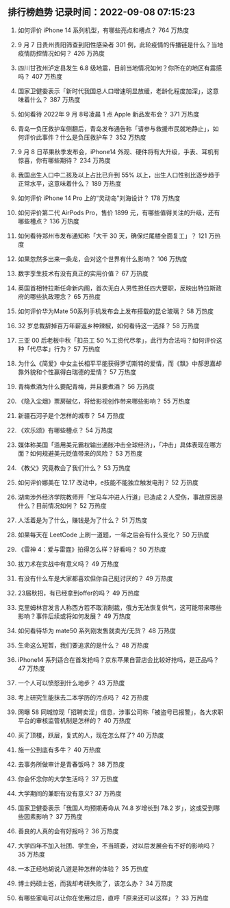 
## 排行榜趋势 记录时间：2022-09-08 07:15:23
  
  1. 如何评价 iPhone 14 系列机型，有哪些亮点和槽点？ 764 万热度
    
  2. 9 月 7 日贵州贵阳筛查到阳性感染者 301 例，此轮疫情的传播链是什么？当地疫情防控情况如何？ 426 万热度
    
  3. 四川甘孜州泸定县发生 6.8 级地震，目前当地情况如何？你所在的地区有震感吗？ 407 万热度
    
  4. 国家卫健委表示「新时代我国总人口增速明显放缓，老龄化程度加深」，这意味着什么？ 387 万热度
    
  5. 如何看待 2022年 9 月 8号凌晨 1 点 Apple 新品发布会？ 371 万热度
    
  6. 青岛一负压救护车侧翻后，青岛发布通告称「请参与救援市民就地静止」，如何评价此事件？什么是负压救护车？ 352 万热度
    
  7. 9 月 8 日苹果秋季发布会，iPhone14 外观、硬件将有大升级，手表、耳机有惊喜，你有哪些期待？ 234 万热度
    
  8. 我国出生人口中二孩及以上占比已升到 55% 以上，出生人口性别比逐步趋于正常水平，这意味着什么？ 189 万热度
    
  9. 如何评价 iPhone 14 Pro 上的“灵动岛”刘海设计？ 178 万热度
    
  10. 如何评价第二代 AirPods Pro，售价 1899 元，有哪些值得关注的升级，还有哪些槽点？ 136 万热度
    
  11. 如何看待郑州市发布通知称「大干 30 天，确保烂尾楼全面复工」？ 121 万热度
    
  12. 如果忽然多出来一条龙，会对这个世界有什么影响？ 106 万热度
    
  13. 数字孪生技术有没有真正的实用价值？ 67 万热度
    
  14. 英国首相特拉斯任命新内阁，首次无白人男性担任四大要职，反映出特拉斯政府的哪些执政理念？ 65 万热度
    
  15. 如何评价华为Mate 50系列手机发布会上发布搭载的昆仑玻璃？ 58 万热度
    
  16. 32 岁总裁辞掉百万年薪返乡种辣椒，如何看待这一选择？ 58 万热度
    
  17. 三亚 00 后老板中秋「扣员工 50 %工资代尽孝」，此行为合法吗？如何评价这种「代尽孝」行为？ 57 万热度
    
  18. 为什么《简爱》中女主长相平平能获得罗切斯特的爱情，而《飘》中郝思嘉却靠外貌和个性赢得白瑞德的爱情？ 57 万热度
    
  19. 青梅煮酒为什么要配青梅，并且要煮酒？ 56 万热度
    
  20. 《隐入尘烟》票房破亿，将给影视创作带来哪些影响？ 55 万热度
    
  21. 新疆石河子是个怎样的城市？ 54 万热度
    
  22. 《欢乐颂》有哪些槽点？ 54 万热度
    
  23. 媒体称美国「滥用美元霸权输出通胀冲击全球经济」，「冲击」具体表现在哪方面？如何规避美元贬值带来的风险？ 53 万热度
    
  24. 《教父》究竟教会了我们什么？ 53 万热度
    
  25. 如何评价娜美在 12.17 改动中，e技能不能独立触发电刑？ 52 万热度
    
  26. 湖南涉外经济学院教师开「宝马车冲进人行道」已造成 2 人受伤，事故原因是什么？目前情况如何？ 52 万热度
    
  27. 人活着是为了什么，赚钱是为了什么？ 51 万热度
    
  28. 如果每天在 LeetCode 上刷一道题，一年之后会有什么变化？ 50 万热度
    
  29. 《雷神 4：爱与雷霆》拍得怎么样？好看吗？ 50 万热度
    
  30. 拔刀术在实战中有意义吗？ 49 万热度
    
  31. 有没有什么车是大家都喜欢但你自己挺讨厌的？ 49 万热度
    
  32. 23届秋招，有已经拿到offer的吗？ 49 万热度
    
  33. 克里姆林宫发言人称西方若不取消制裁，俄方无法恢复供气，这可能带来哪些影响？事件后续或将如何发展？ 49 万热度
    
  34. 如何看待华为 mate50 系列刚发售就卖光/无货？ 48 万热度
    
  35. 生命这么短暂，我们要追求的是什么？ 48 万热度
    
  36. iPhone14 系列适合在⾸发抢吗？京东苹果自营店会比较好抢吗，是正品吗？ 47 万热度
    
  37. 一个人可以愤怒到什么地步？ 43 万热度
    
  38. 考上研究生能抹去二本学历的污点吗？ 42 万热度
    
  39. 网曝 58 同城惊现「招聘卖淫」信息，涉事公司称「被盗号已报警」，各大求职平台的审核监管机制是怎样的？ 40 万热度
    
  40. 买了顶楼，跃层，复式的人，现在怎么样了? 40 万热度
    
  41. 施一公到底有多牛？ 40 万热度
    
  42. 去事务所做审计是青春饭吗？ 38 万热度
    
  43. 你会怀念你的大学生活吗？ 37 万热度
    
  44. 大学期间的兼职有没有意义? 37 万热度
    
  45. 国家卫健委表示「我国人均预期寿命从 74.8 岁增长到 78.2 岁」，这或受到哪些因素影响？ 37 万热度
    
  46. 善良的人真的会有好报吗？ 36 万热度
    
  47. 大学四年不加入社团、学生会，不当班委，对以后发展会有不好的影响吗？ 35 万热度
    
  48. 一本正经地胡说八道是种怎样的体验？ 35 万热度
    
  49. 博士妈硕士爸，而我却考研失败了，该怎么办？ 34 万热度
    
  50. 有哪些家电可以让你在使用过后，直呼「原来还可以这样」？ 33 万热度
    